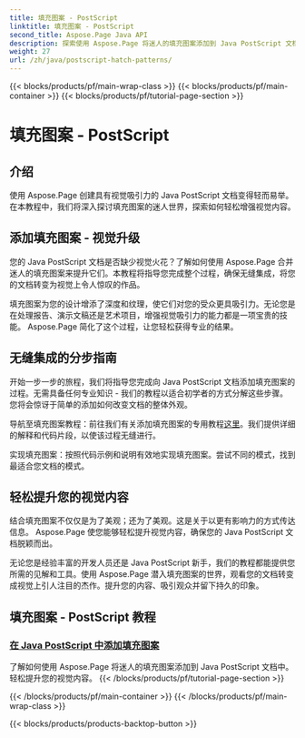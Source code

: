 ```yaml
---
title: 填充图案 - PostScript
linktitle: 填充图案 - PostScript
second_title: Aspose.Page Java API
description: 探索使用 Aspose.Page 将迷人的填充图案添加到 Java PostScript 文档的艺术。轻松提升视觉内容以获得令人惊叹的输出。
weight: 27
url: /zh/java/postscript-hatch-patterns/
---
```


{{< blocks/products/pf/main-wrap-class >}}
{{< blocks/products/pf/main-container >}}
{{< blocks/products/pf/tutorial-page-section >}}

# 填充图案 - PostScript

## 介绍

使用 Aspose.Page 创建具有视觉吸引力的 Java PostScript 文档变得轻而易举。在本教程中，我们将深入探讨填充图案的迷人世界，探索如何轻松增强视觉内容。

## 添加填充图案 - 视觉升级
您的 Java PostScript 文档是否缺少视觉火花？了解如何使用 Aspose.Page 合并迷人的填充图案来提升它们。本教程将指导您完成整个过程，确保无缝集成，将您的文档转变为视觉上令人惊叹的作品。

填充图案为您的设计增添了深度和纹理，使它们对您的受众更具吸引力。无论您是在处理报告、演示文稿还是艺术项目，增强视觉吸引力的能力都是一项宝贵的技能。 Aspose.Page 简化了这个过程，让您轻松获得专业的结果。

## 无缝集成的分步指南
开始一步一步的旅程，我们将指导您完成向 Java PostScript 文档添加填充图案的过程。无需具备任何专业知识 - 我们的教程以适合初学者的方式分解这些步骤。您将会惊讶于简单的添加如何改变文档的整体外观。

导航至填充图案教程：前往我们有关添加填充图案的专用教程[这里](./add-hatch-pattern/)。我们提供详细的解释和代码片段，以使该过程无缝进行。

实现填充图案：按照代码示例和说明有效地实现填充图案。尝试不同的模式，找到最适合您文档的模式。

## 轻松提升您的视觉内容
结合填充图案不仅仅是为了美观；还为了美观。这是关于以更有影响力的方式传达信息。 Aspose.Page 使您能够轻松提升视觉内容，确保您的 Java PostScript 文档脱颖而出。

无论您是经验丰富的开发人员还是 Java PostScript 新手，我们的教程都能提供您所需的见解和工具。使用 Aspose.Page 潜入填充图案的世界，观看您的文档转变成视觉上引人注目的杰作。提升您的内容、吸引观众并留下持久的印象。
## 填充图案 - PostScript 教程
### [在 Java PostScript 中添加填充图案](./add-hatch-pattern/)
了解如何使用 Aspose.Page 将迷人的填充图案添加到 Java PostScript 文档中。轻松提升您的视觉内容。
{{< /blocks/products/pf/tutorial-page-section >}}

{{< /blocks/products/pf/main-container >}}
{{< /blocks/products/pf/main-wrap-class >}}

{{< blocks/products/products-backtop-button >}}
